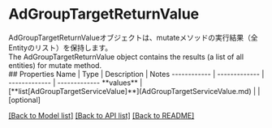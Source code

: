 # AdGroupTargetReturnValue

<div lang=\"ja\">AdGroupTargetReturnValueオブジェクトは、mutateメソッドの実行結果（全Entityのリスト）を保持します。</div> <div lang=\"en\">The AdGroupTargetReturnValue object contains the results (a list of all entities) for mutate method.</div> 
## Properties
Name | Type | Description | Notes
------------ | ------------- | ------------- | -------------
**values** | [**list[AdGroupTargetServiceValue]**](AdGroupTargetServiceValue.md) |  | [optional] 

[[Back to Model list]](../README.md#documentation-for-models) [[Back to API list]](../README.md#documentation-for-api-endpoints) [[Back to README]](../README.md)


